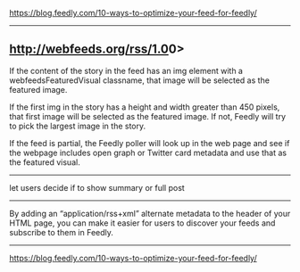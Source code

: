 <https://blog.feedly.com/10-ways-to-optimize-your-feed-for-feedly/>

---

<http://webfeeds.org/rss/1.0>0>
---

If the content of the story in the feed has an img element with a webfeedsFeaturedVisual classname, that image will be selected as the featured image.

If the first img in the story has a height and width greater than 450 pixels, that first image will be selected as the featured image. If not, Feedly will try to pick the largest image in the story.

If the feed is partial, the Feedly poller will look up in the web page and see if the webpage includes open graph or Twitter card metadata and use that as the featured visual.

---

let users decide if to show summary or full post

---
By adding an “application/rss+xml” alternate metadata to the header of your HTML page, you can make it easier for users to discover your feeds and subscribe to them in Feedly.

---

<https://blog.feedly.com/10-ways-to-optimize-your-feed-for-feedly/>
